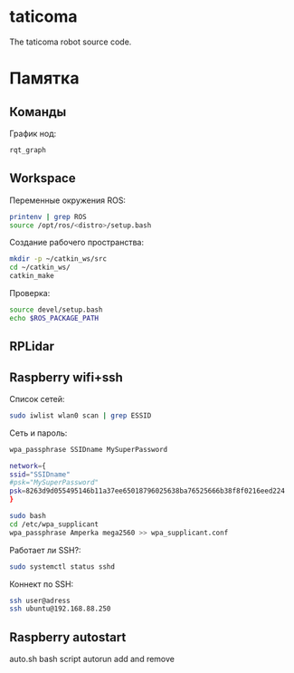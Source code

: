 # taticoma
The taticoma robot source code.

# Памятка
## Команды
График нод:
```bash
rqt_graph
```
## Workspace

Переменные окружения ROS:
```bash
printenv | grep ROS
source /opt/ros/<distro>/setup.bash
```

Создание рабочего пространства:
```bash
mkdir -p ~/catkin_ws/src
cd ~/catkin_ws/
catkin_make
```

Проверка:
```bash
source devel/setup.bash
echo $ROS_PACKAGE_PATH
```

## RPLidar


## Raspberry wifi+ssh
Список сетей:
```bash
sudo iwlist wlan0 scan | grep ESSID
```
Сеть и пароль:
```bash
wpa_passphrase SSIDname MySuperPassword

network={
ssid="SSIDname"
#psk="MySuperPassword"
psk=8263d9d055495146b11a37ee65018796025638ba76525666b38f8f0216eed224
}

sudo bash
cd /etc/wpa_supplicant
wpa_passphrase Amperka mega2560 >> wpa_supplicant.conf
```
Работает ли SSH?:
```bash
sudo systemctl status sshd
```
Коннект по SSH:
```bash
ssh user@adress
ssh ubuntu@192.168.88.250
```

## Raspberry autostart


auto.sh bash script autorun add and remove
```bash

```
